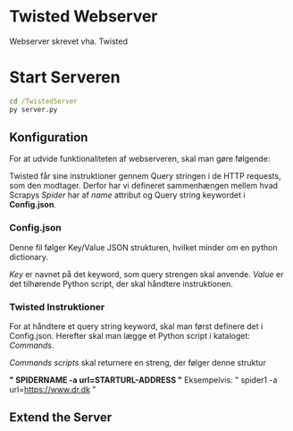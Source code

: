 # Twisted Webserver

Webserver skrevet vha. Twisted


# Start Serveren

```cmd
cd /TwistedServer
py server.py
```

## Konfiguration

For at udvide funktionaliteten af webserveren, skal man gøre følgende:

Twisted får sine instruktioner gennem Query stringen i de HTTP requests, som den modtager.
Derfor har vi defineret sammenhængen mellem hvad Scrapys <i>Spider</i> har af <i>name</i> attribut
og Query string keywordet i <b>Config.json</b>.

### Config.json

Denne fil følger Key/Value JSON strukturen, hvilket minder om en python dictionary.

<i>Key</i> er navnet på det keyword, som query strengen skal anvende.
<i>Value</i> er det tilhørende Python script, der skal håndtere instruktionen.

### Twisted Instruktioner

For at håndtere et query string keyword, skal man først definere det i Config.json.
Herefter skal man lægge et Python script i kataloget: <i>Commands</i>.

<i>Commands scripts </i> skal returnere en streng, der følger denne struktur

<b>" SPIDERNAME -a url=STARTURL-ADDRESS "</b>
Eksempelvis: " spider1 -a url=https://www.dr.dk "

## Extend the Server




